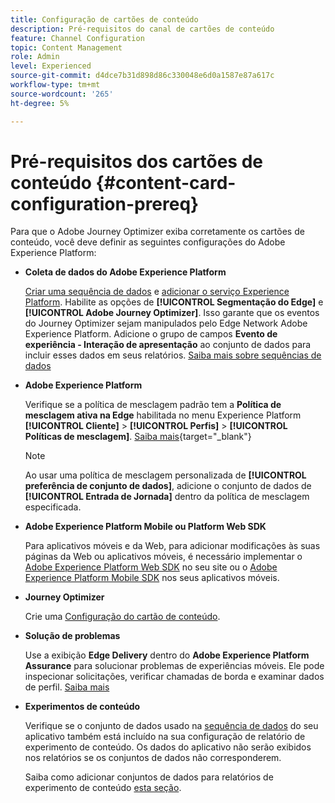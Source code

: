 ```yaml
---
title: Configuração de cartões de conteúdo
description: Pré-requisitos do canal de cartões de conteúdo
feature: Channel Configuration
topic: Content Management
role: Admin
level: Experienced
source-git-commit: d4dce7b31d898d86c330048e6d0a1587e87a617c
workflow-type: tm+mt
source-wordcount: '265'
ht-degree: 5%

---
```


# Pré-requisitos dos cartões de conteúdo {#content-card-configuration-prereq}

Para que o Adobe Journey Optimizer exiba corretamente os cartões de conteúdo, você deve definir as seguintes configurações do Adobe Experience Platform:

* **Coleta de dados do Adobe Experience Platform**

  [Criar uma sequência de dados](https://experienceleague.adobe.com/en/docs/experience-platform/datastreams/configure) e [adicionar o serviço Experience Platform](https://experienceleague.adobe.com/en/docs/experience-platform/datastreams/configure#aep). Habilite as opções de **[!UICONTROL Segmentação do Edge]** e **[!UICONTROL Adobe Journey Optimizer]**. Isso garante que os eventos do Journey Optimizer sejam manipulados pelo Edge Network Adobe Experience Platform.
Adicione o grupo de campos **Evento de experiência - Interação de apresentação** ao conjunto de dados para incluir esses dados em seus relatórios. [Saiba mais sobre sequências de dados](https://experienceleague.adobe.com/en/docs/experience-platform/datastreams/configure)

* **Adobe Experience Platform**

  Verifique se a política de mesclagem padrão tem a **Política de mesclagem ativa na Edge** habilitada no menu Experience Platform **[!UICONTROL Cliente]** > **[!UICONTROL Perfis]** > **[!UICONTROL Políticas de mesclagem]**. [Saiba mais](https://experienceleague.adobe.com/docs/experience-platform/profile/merge-policies/ui-guide.html#configure){target="_blank"}

  >[!NOTE]
  >
  >Ao usar uma política de mesclagem personalizada de **[!UICONTROL preferência de conjunto de dados]**, adicione o conjunto de dados de **[!UICONTROL Entrada de Jornada]** dentro da política de mesclagem especificada.

* **Adobe Experience Platform Mobile ou Platform Web SDK**

  Para aplicativos móveis e da Web, para adicionar modificações às suas páginas da Web ou aplicativos móveis, é necessário implementar o [Adobe Experience Platform Web SDK](https://experienceleague.adobe.com/pt-br/docs/platform-learn/implement-web-sdk/overview) no seu site ou o [Adobe Experience Platform Mobile SDK](https://developer.adobe.com/client-sdks/home/) nos seus aplicativos móveis.

* **Journey Optimizer**

  Crie uma [Configuração do cartão de conteúdo](#content-card-configuration).

* **Solução de problemas**

  Use a exibição **Edge Delivery** dentro do **Adobe Experience Platform Assurance** para solucionar problemas de experiências móveis. Ele pode inspecionar solicitações, verificar chamadas de borda e examinar dados de perfil. [Saiba mais](https://experienceleague.adobe.com/pt-br/docs/experience-platform/assurance/view/edge-delivery)

* **Experimentos de conteúdo**

  Verifique se o conjunto de dados usado na [sequência de dados](https://experienceleague.adobe.com/en/docs/experience-platform/datastreams/overview#_blank) do seu aplicativo também está incluído na sua configuração de relatório de experimento de conteúdo. Os dados do aplicativo não serão exibidos nos relatórios se os conjuntos de dados não corresponderem.

  Saiba como adicionar conjuntos de dados para relatórios de experimento de conteúdo [esta seção](../reports/reporting-configuration.md).
